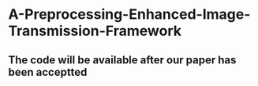 # A-Preprocessing-Enhanced-Image-Transmission-Framework
## The code will be available after our paper has been acceptted
